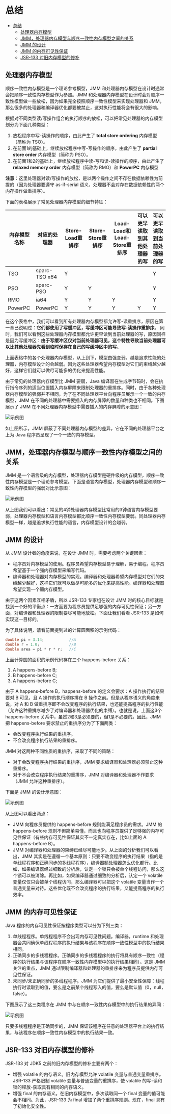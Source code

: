 # 总结

- [总结](#%e6%80%bb%e7%bb%93)
  - [处理器内存模型](#%e5%a4%84%e7%90%86%e5%99%a8%e5%86%85%e5%ad%98%e6%a8%a1%e5%9e%8b)
  - [JMM，处理器内存模型与顺序一致性内存模型之间的关系](#jmm%e5%a4%84%e7%90%86%e5%99%a8%e5%86%85%e5%ad%98%e6%a8%a1%e5%9e%8b%e4%b8%8e%e9%a1%ba%e5%ba%8f%e4%b8%80%e8%87%b4%e6%80%a7%e5%86%85%e5%ad%98%e6%a8%a1%e5%9e%8b%e4%b9%8b%e9%97%b4%e7%9a%84%e5%85%b3%e7%b3%bb)
  - [JMM 的设计](#jmm-%e7%9a%84%e8%ae%be%e8%ae%a1)
  - [JMM 的内存可见性保证](#jmm-%e7%9a%84%e5%86%85%e5%ad%98%e5%8f%af%e8%a7%81%e6%80%a7%e4%bf%9d%e8%af%81)
  - [JSR-133 对旧内存模型的修补](#jsr-133-%e5%af%b9%e6%97%a7%e5%86%85%e5%ad%98%e6%a8%a1%e5%9e%8b%e7%9a%84%e4%bf%ae%e8%a1%a5)

## 处理器内存模型

顺序一致性内存模型是一个理论参考模型，JMM 和处理器内存模型在设计时通常会把顺序一致性内存模型作为参照。JMM 和处理器内存模型在设计时会对顺序一致性模型做一些放松，因为如果完全按照顺序一致性模型来实现处理器和 JMM，那么很多的处理器和编译器优化都要被禁止，这对执行性能将会有很大的影响。

根据对不同类型读/写操作组合的执行顺序的放松，可以把常见处理器的内存模型划分为下面几种类型：

1. 放松程序中写-读操作的顺序，由此产生了 **total store ordering** 内存模型（简称为 TSO）。
2. 在前面1的基础上，继续放松程序中写-写操作的顺序，由此产生了 **partial store order** 内存模型（简称为 PSO）。
3. 在前面1和2的基础上，继续放松程序中读-写和读-读操作的顺序，由此产生了 **relaxed memory order** 内存模型（简称为 RMO）和 **PowerPC** 内存模型

**注意**：这里处理器对读/写操作的放松，是以两个操作之间不存在数据依赖性为前提的（因为处理器要遵守 as-if-serial 语义，处理器不会对存在数据依赖性的两个内存操作做重排序）。

下面的表格展示了常见处理器内存模型的细节特征：

| 内存模型名称 | 对应的处理器  | Store-Load重排序 | Store-Store重排序 | Load-Load和Load-Store重排序 | 可以更早读取到其他处理器的写 | 可以更早读取到当前处理器的写 |
| ------------ | ------------- | ---------------- | ----------------- | --------------------------- | ---------------------------- | ---------------------------- |
| TSO          | sparc-TSO x64 | Y                |                   |                             |                              | Y                            |
| PSO          | sparc-PSO     | Y                | Y                 |                             |                              | Y                            |
| RMO          | ia64          | Y                | Y                 | Y                           |                              | Y                            |
| PowerPC      | PowerPC       | Y                | Y                 | Y                           | Y                            | Y                            |

在这个表格中，我们可以看到所有处理器内存模型都允许写-读重排序，原因在第一章已说明过：**它们都使用了写缓冲区，写缓冲区可能导致写-读操作重排序**。
同时，我们可以看到这些处理器内存模型都允许更早读到当前处理器的写，原因同样是因为写缓冲区：**由于写缓冲区仅对当前处理器可见，这个特性导致当前处理器可以比其他处理器先看到临时保存在自己的写缓冲区中的写**。

上面表格中的各个处理器内存模型，从上到下，模型由强变弱。越是追求性能的处理器，内存模型设计的会越弱。因为这些处理器希望内存模型对它们的束缚越少越好，这样它们就可以做尽可能多的优化来提高性能。

由于常见的处理器内存模型比 JMM 要弱，Java 编译器在生成字节码时，会在执行指令序列的适当位置插入内存屏障来限制处理器的重排序。同时，由于各种处理器内存模型的强弱并不相同，为了在不同处理器平台向程序员展示一个一致的内存模型，JMM 在不同的处理器中需要插入的内存屏障的数量和种类也不相同。下图展示了 JMM 在不同处理器内存模型中需要插入的内存屏障的示意图：

![示例图](/IMG/Java/MemoryModel/37.png)

如上图所示，JMM 屏蔽了不同处理器内存模型的差异，它在不同的处理器平台之上为 Java 程序员呈现了一个一致的内存模型。

## JMM，处理器内存模型与顺序一致性内存模型之间的关系

JMM 是一个语言级的内存模型，处理器内存模型是硬件级的内存模型，顺序一致性内存模型是一个理论参考模型。下面是语言内存模型，处理器内存模型和顺序一致性内存模型的强弱对比示意图：

![示例图](/IMG/Java/MemoryModel/38.png)

从上图我们可以看出：常见的4钟处理器内存模型比常用的3钟语言内存模型要弱，处理器内存模型和语言内存模型都比顺序一致性内存模型要弱。同处理器内存模型一样，越是追求执行性能的语言，内存模型设计的会越弱。

## JMM 的设计

从 JMM 设计者的角度来说，在设计 JMM 时，需要考虑两个关键因素：

- 程序员对内存模型的使用。程序员希望内存模型易于理解，易于编程。程序员希望基于一个强内存模型来编写代码。
- 编译器和处理器对内存模型的实现。编译器和处理器希望内存模型对它们的束缚越少越好，这样它们就可以做尽可能多的优化来提高性能。编译器和处理器希望实现一个弱内存模型。

由于这两个因素互相矛盾，所以 JSR-133 专家组在设计 JMM 时的核心目标就是找到一个好的平衡点：一方面要为程序员提供足够强的内存可见性保证；另一方面，对编译器和处理器的限制要尽可能地放松。下面让我们看看 JSR-133 是如何实现这一目标的。

为了具体说明，请看前面提到过的计算圆面积的示例代码：

``` java
double pi = 3.14;           //A
double r = 1.0;             //B
double area = pi * r * r;   //C
```

上面计算圆的面积的示例代码存在三个 happens-before 关系：

1. A happens-before B;
2. B happens-before C;
3. A happens-before C;

由于 A happens-before B，happens-before 的定义会要求：A 操作执行的结果要对 B 可见，且 A 操作的执行顺序排在 B 操作之前。但是从程序语义的角度来说，对 A 和 B 做重排序即不会改变程序的执行结果，也还能提高程序的执行性能（允许这种重排序减少了对编译器和处理器优化的束缚）。也就是说，上面这3个 happens-before 关系中，虽然2和3是必须要的，但1是不必要的。因此，JMM 把 happens-before 要求禁止的重排序分为了下面两类：

- 会改变程序执行结果的重排序。
- 不会改变程序执行结果的重排序。

JMM 对这两种不同性质的重排序，采取了不同的策略：

- 对于会改变程序执行结果的重排序，JMM 要求编译器和处理器必须禁止这种重排序。
- 对于不会改变程序执行结果的重排序，JMM 对编译器和处理器不作要求（JMM 允许这种重排序）。

下面是 JMM 的设计示意图：

![示例图](/IMG/Java/MemoryModel/39.png)

从上图可以看出两点：

- JMM 向程序员提供的 happens-before 规则能满足程序员的需求。JMM 的 happens-before 规则不但简单易懂，而且也向程序员提供了足够强的内存可见性保证（有些内存可见性保证其实不一定真实存在，比如上面的 A happens-before B）。
- JMM 对编译器和处理器的束缚已经尽可能地少。从上面的分析我们可以看出，JMM 其实是在遵循一个基本原则：只要不改变程序的执行结果（指的是单线程程序和正确同步的多线程程序），编译器额处理器怎么优化都行。比如，如果编译器经过细致的分析后，认定一个锁只会被单个线程访问，那么这个锁可以被消除。再比如，如果编译器通过细致的分析后，认定一个 volatile 变量仅仅只会被单个线程访问，那么编译器可以把这个 volatile 变量当作一个普通变量来对待。这些优化既不会改变程序的执行结果，又能提高程序的执行效率。

## JMM 的内存可见性保证

Java 程序的内存可见性保证按程序类型可以分为下列三类：

1. 单线程程序。单线程程序不会出现内存可见性问题。编译器，runtime 和处理器会共同确保单线程程序的执行结果与该程序在顺序一致性模型中的执行结果相同。
2. 正确同步的多线程程序。正确同步的多线程程序的执行将具有顺序一致性（程序的执行结果与该程序在顺序一致性内存模型中的执行结果相同）。这是 JMM 关注的重点，JMM 通过限制编译器和处理器的重排序来为程序员提供内存可见性保证。
3. 未同步/未正确同步的多线程程序。JMM 为它们提供了最小安全性保障：线程执行时读取到的值，要么是之前某个线程写入的值，要么是默认值（0，null，false）。

下图展示了这三类程序在 JMM 中与在顺序一致性内存模型中的执行结果的异同：

![示例图](/IMG/Java/MemoryModel/40.png)

只要多线程程序是正确同步的，JMM 保证该程序在任意的处理器平台上的执行结果，与该程序在顺序一致性内存模型中的执行结果一致。

## JSR-133 对旧内存模型的修补

JSR-133 对 JDK5 之前的旧内存模型的修补主要有两个：

- 增强 volatile 的内存语义。旧内存模型允许 volatile 变量与普通变量重排序。JSR-133 严格限制 volatile 变量与普通变量的重排序，使 volatile 的写-读和锁的释放-获取具有相同的内存语义。
- 增强 final 的内存语义。在旧内存模型中，多次读取同一个 final 变量的值可能会不相同。为此，JSR-133 为 final 增加了两个重排序规则。现在，final 具有了初始化安全性。
